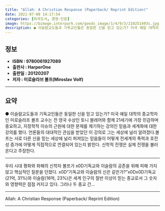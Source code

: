 ```yaml
---
title: "Allah: A Christian Response (Paperback/ Reprint Edition)"
date: 2021-07-08 14:17:54
categories: [외국도서, 경영-인문]
image: https://bimage.interpark.com/goods_image/1/4/9/3/210251493s.jpg
description: ● 이슬람교도들과 기독교인들은 동일한 신을 믿고 있는가? 미국 예일 대학의 종교학자인 미로슬라프 볼프 교수는 전 영국 수상인 토니 블레어와 함께 21세기에 가장 민감하며 중요하고, 지정학적 이슈의 근원에 대한 문제를 제기하는 강의인 믿음과 세계화에 대한 강의를 했다. 언론들의 대대적인
---
```


## **정보**

- **ISBN : 9780061927089**
- **출판사 : HarperOne**
- **출판일 : 20120207**
- **저자 : 미로슬라브 볼프(Miroslav Volf)**

------



## **요약**

●  이슬람교도들과 기독교인들은 동일한 신을 믿고 있는가? 미국 예일 대학의 종교학자인 미로슬라프 볼프 교수는 전 영국 수상인 토니 블레어와 함께 21세기에 가장 민감하며 중요하고, 지정학적 이슈의 근원에 대한 문제를 제기하는 강의인 믿음과 세계화에 대한 강의를 했다. 언론들의 대대적인 관심을 받았던 이 강의로 그는 세상에 널리 알려졌다.볼프는 서로 다른 신을 믿는 세상에 널리 퍼져있는 믿음들이 어떻게 전세계의 폭력과 호전성 증가에 어떻게 직접적으로 연결되어 있는지 밝힌다. 신학적 전쟁은 실제 전쟁을 불러온다고 주장한다.

------

우리 시대 평화와 화해의 신학자 볼프가 x0D기독교와 이슬람의 공존을 위해 피해 가지 않고 핵심적인 질문을 던졌다. x0D“기독교와 이슬람의 신은 같은가?”x0Dx0D기독교(21억, 31%)와 이슬람(16억, 23%)은 세계 인구의 절반 이상이 믿는 종교로서 그 숫자와 영향력은 점점 커지고 있다. 그러나 두 종교 간... 

------


Allah: A Christian Response (Paperback/ Reprint Edition) 

------


